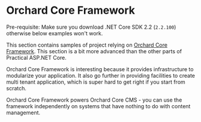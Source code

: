 # Orchard Core Framework

Pre-requisite: Make sure you download .NET Core SDK 2.2 (`2.2.100`) otherwise below examples won't work.

This section contains samples of project relying on [Orchard Core Framework](https://orchardcore.readthedocs.io/en/dev/). This section is a bit more advanced than the other parts of Practical ASP.NET Core.

Orchard Core Framework is interesting because it provides infrastructure to modularize your application. It also go further in providing facilities to create multi tenant application, which is super hard to get right if you start from scratch.

Orchard Core Framework powers Orchard Core CMS - you can use the framework independently on systems that have nothing to do with content management.




